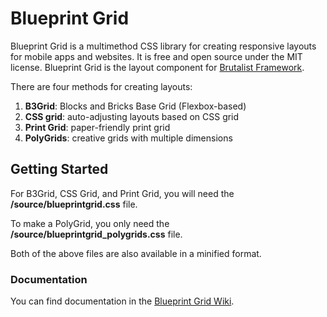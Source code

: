 # Blueprint Grid
Blueprint Grid is a multimethod CSS library for creating responsive layouts for mobile apps and websites. It is free and open source under the MIT license. Blueprint Grid is the layout component for [Brutalist Framework](http://www.brutalistframework.com). 

There are four methods for creating layouts: 
1. **B3Grid**: Blocks and Bricks Base Grid (Flexbox-based)
2. **CSS grid**: auto-adjusting layouts based on CSS grid
3. **Print Grid**: paper-friendly print grid
4. **PolyGrids**: creative grids with multiple dimensions

## Getting Started
For B3Grid, CSS Grid, and Print Grid, you will need the **/source/blueprintgrid.css** file. 

To make a PolyGrid, you only need the **/source/blueprintgrid_polygrids.css** file.

Both of the above files are also available in a minified format. 

### Documentation
You can find documentation in the [Blueprint Grid Wiki](https://github.com/pinecreativelabs/Blueprint-Grid/wiki).
